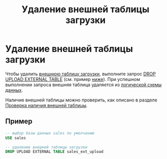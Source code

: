 ﻿---
layout: default
title: Удаление внешней таблицы загрузки
nav_order: 11
parent: Управление схемой данных
grand_parent: Работа с системой
has_children: false
---

# Удаление внешней таблицы загрузки

Чтобы удалить [внешнюю таблицу загрузки](../../../Обзор_понятий_компонентов_и_связей/Основные_понятия/Внешняя_таблица/Внешняя_таблица.md), 
выполните запрос [DROP UPLOAD EXTERNAL TABLE](../../../Справочная_информация/Запросы_SQLplus/DROP_UPLOAD_EXTERNAL_TABLE/DROP_UPLOAD_EXTERNAL_TABLE.md) 
(см. пример [ниже](#пример)). При успешном выполнении запроса внешняя таблица удаляется из 
[логической схемы данных](../../../Обзор_понятий_компонентов_и_связей/Основные_понятия/Логическая_схема_данных/Логическая_схема_данных.md).

Наличие внешней таблицы можно проверить, как описано в разделе [Проверка наличия внешней таблицы](../Проверка_наличия_логической_сущности/Проверка_наличия_логической_сущности.md#проверка-наличия-внешней-таблицы).

## Пример

```sql
-- выбор базы данных sales по умолчанию
USE sales

-- удаление внешней таблицы загрузки
DROP UPLOAD EXTERNAL TABLE sales_ext_upload
```